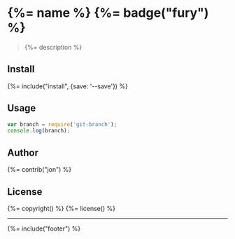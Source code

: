 # {%= name %} {%= badge("fury") %}

> {%= description %}

## Install
{%= include("install", {save: '--save'}) %}

## Usage

```js
var branch = require('git-branch');
console.log(branch);
```

## Author
{%= contrib("jon") %}

## License
{%= copyright() %}
{%= license() %}

***

{%= include("footer") %}